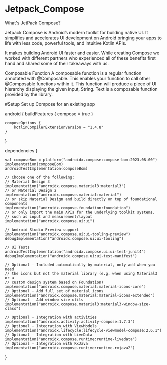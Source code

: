 # Jetpack_Compose

What's JetPack Compose? 

Jetpack Compose is Android’s modern toolkit for building native UI. It simplifies and accelerates UI development on Android bringing your apps to life with less code, powerful tools, and intuitive Kotlin APIs. 

It makes building Android UI faster and easier. While creating Compose we worked with different partners who experienced all of these benefits first hand and shared some of their takeaways with us.

Composable Function 
A composable function is a regular function annotated with @Composable. This enables your function to call other @Composable functions within it. This function will produce a piece of UI hierarchy displaying the given input, String. Text is a composable function provided by the library.

#Setup
Set up Compose for an existing app

android {
    buildFeatures {
        compose = true
    }

    composeOptions {
        kotlinCompilerExtensionVersion = "1.4.8"
    }
}

dependencies {

    val composeBom = platform("androidx.compose:compose-bom:2023.08.00")
    implementation(composeBom)
    androidTestImplementation(composeBom)

    // Choose one of the following:
    // Material Design 3
    implementation("androidx.compose.material3:material3")
    // or Material Design 2
    implementation("androidx.compose.material:material")
    // or skip Material Design and build directly on top of foundational components
    implementation("androidx.compose.foundation:foundation")
    // or only import the main APIs for the underlying toolkit systems,
    // such as input and measurement/layout
    implementation("androidx.compose.ui:ui")

    // Android Studio Preview support
    implementation("androidx.compose.ui:ui-tooling-preview")
    debugImplementation("androidx.compose.ui:ui-tooling")

    // UI Tests
    androidTestImplementation("androidx.compose.ui:ui-test-junit4")
    debugImplementation("androidx.compose.ui:ui-test-manifest")

    // Optional - Included automatically by material, only add when you need
    // the icons but not the material library (e.g. when using Material3 or a
    // custom design system based on Foundation)
    implementation("androidx.compose.material:material-icons-core")
    // Optional - Add full set of material icons
    implementation("androidx.compose.material:material-icons-extended")
    // Optional - Add window size utils
    implementation("androidx.compose.material3:material3-window-size-class")

    // Optional - Integration with activities
    implementation("androidx.activity:activity-compose:1.7.3")
    // Optional - Integration with ViewModels
    implementation("androidx.lifecycle:lifecycle-viewmodel-compose:2.6.1")
    // Optional - Integration with LiveData
    implementation("androidx.compose.runtime:runtime-livedata")
    // Optional - Integration with RxJava
    implementation("androidx.compose.runtime:runtime-rxjava2")

}
